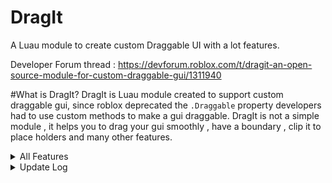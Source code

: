 # DragIt
A Luau module to create custom Draggable UI with a lot features.

Developer Forum thread : https://devforum.roblox.com/t/dragit-an-open-source-module-for-custom-draggable-gui/1311940

#What is DragIt?
DragIt is Luau module created to support custom draggable gui, since roblox deprecated the `.Draggable` property developers<br>
had to use custom methods to make a gui draggable.
DragIt is not a simple module , it helps you to drag your gui smoothly , have a boundary , clip it to place holders and many other features.

<details> 
<summary> All Features</summary>
1) Draggable Gui<br>
2) Boundary limit for the gui<br>
3) Clip guis to placeholder guis<br>
4) Auto clipping facility<br>
5) Changing Mouse Icon while Hovering Gui<br>
6) Changing Mouse Icon while Dragging Gui<br>
7) Events indicating starting and stopping of dragging.<br>
8) Response Time indicating the speed of response of the Gui.<br>
9) Snapping of UI.
</details>

<details>
<summary>Update Log</summary>
1) Release v1.0<br>
2) Bug fixes + Events for Dragging [DragStart,DragEnd] v1.1
3) Response Time & Snapping of UI v1.2
</details>
